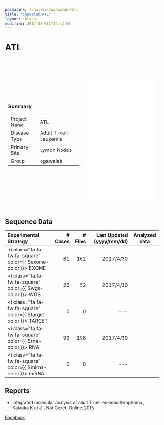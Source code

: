 ```yaml
---
permalink: /analysis/ogawalab/atl
title: "ogawalab/ATL"
layout: splash
modified: 2017-05-011T14:42:00
---
```


# ATL

<style type="text/css">
iframe {
  border: none;
  width: 100%;
}
.frame {
  border-collapse: separate;
  border-spacing: 0px 10px;
  display: table;
  width: 100%;
}
.box {
  display: table-cell;
  vertical-align: middle;
  padding: 10px;
}
</style>

<div class="frame">
<div class="box" style="width:50%">
<h3>Summary</h3>
<table>
  <tr><td>Project Name</td><td>ATL                  </td></tr>
  <tr><td>Disease Type</td><td>Adult T-cell Leukemia</td></tr>
  <tr><td>Primary Site</td><td>Lymph Nodes          </td></tr>
  <tr><td>Group       </td><td>ogawalab             </td></tr>
</table>
</div>

<div class="box">
<iframe src="{{ site.url }}{{ site.baseurl }}/graphs/ogawalab_atl.html" style="height:400px; margin-top:50px;"></iframe>
</div>
</div>


## Sequence Data

| Experimental Strategy                                               | # Cases | # Files | Last Updated (yyyy/mm/dd) | Analyzed data |
|:--------------------------------------------------------------------|--------:|--------:|--------------------------:|:-------------:|
| <i class="fa fa-fw fa-square" color={{ $exome-color }}></i> EXOME   |      81 |     162 |                 2017/4/30 | <a href="#" class="btn btn--info"><i class="fa fa-fw fa-external-link" aria-hidden="true"></i></a> <a href="#" class="btn btn--info"><i class="fa fa-fw fa-square" aria-hidden="true"></i></a> |
| <i class="fa fa-fw fa-square" color={{ $wgs-color }}></i> WGS       |      26 |      52 |                 2017/4/30 | <a href="#" class="btn btn--info"><i class="fa fa-fw fa-external-link" aria-hidden="true"></i></a> <a href="#" class="btn btn--info"><i class="fa fa-fw fa-square" aria-hidden="true"></i></a> |
| <i class="fa fa-fw fa-square" color={{ $target-color }}></i> TARGET |       0 |       0 |                 ---       | <a href="#" class="btn btn--info"><i class="fa fa-fw fa-external-link" aria-hidden="true"></i></a> <a href="#" class="btn btn--info"><i class="fa fa-fw fa-square" aria-hidden="true"></i></a> |
| <i class="fa fa-fw fa-square" color={{ $rna-color }}></i> RNA       |      99 |     198 |                 2017/4/30 | <a href="#" class="btn btn--info"><i class="fa fa-fw fa-external-link" aria-hidden="true"></i></a> <a href="#" class="btn btn--info"><i class="fa fa-fw fa-square" aria-hidden="true"></i></a> |
| <i class="fa fa-fw fa-square" color={{ $mirna-color }}></i> miRNA   |       0 |       0 |                 ---       | <a href="#" class="btn btn--info"><i class="fa fa-fw fa-external-link" aria-hidden="true"></i></a> <a href="#" class="btn btn--info"><i class="fa fa-fw fa-square" aria-hidden="true"></i></a> |

## Reports

 - Integrated molecular analysis of adult T cell leukemia/lymphoma., Kataoka K et al., Nat Genet. Online, 2015.

<a href="#" class="btn btn--facebook" title="{{ site.data.ui-text[site.locale].share_on_label | default: 'Share on' }} Facebook"><i class="fa fa-fw fa-facebook" aria-hidden="true"></i><span> Facebook</span></a>
